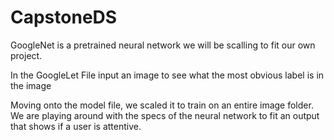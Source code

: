# CapstoneDS

GoogleNet is a pretrained neural network we will be scalling to fit our own project. 

In the GoogleLet File input an image to see what the most obvious label is in the image

Moving onto the model file, we scaled it to train on an entire image folder. We are playing around with the specs of the neural network to fit an output that shows if a user is attentive.


